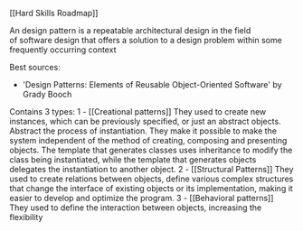 [[Hard Skills Roadmap]]

An design pattern is a repeatable architectural design in the field of software design that offers a solution to a design problem within some frequently occurring context

Best sources: 
 - 'Design Patterns: Elements of Reusable Object-Oriented Software' by Grady Booch 

Contains 3 types:
	1 - [[Creational patterns]]
		They used to create new instances, which can be previously specified, or just an abstract objects. Abstract the process of instantiation. They make it possible to make the system independent of the method of creating, composing and presenting objects. The template that generates classes uses inheritance to modify the class being instantiated, while the template that generates objects delegates the instantiation to another object.
	2 - [[Structural Patterns]]
		They used to create relations between objects, define various complex structures that change the interface of existing objects or its implementation, making it easier to develop and optimize the program.
	3 - [[Behavioral patterns]]
		They used to define the interaction between objects, increasing the flexibility

